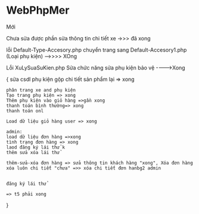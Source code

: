 # WebPhpMer
Mới


Chưa sửa được phần sửa thông tin chi tiết xe ->>> đã xong

lỗi Default-Type-Accesory.php chuyển trang sang Default-Accesory1.php (Loại phụ kiện) -->>>> XOng

Lỗi XuLySuaSuKien.php Sửa chức năng sửa phụ kiện bảo vệ ---->Xong


{
    sửa csdl phụ kiện gộp chi tiết sản phẩm lại => xong

    phân trang xe and phụ kiện
    Tạo trang phụ kiện => xong
    Thêm phụ kiện vào giỏ hàng =>gần xong
    thanh toán bình thường=> xong
    thanh toán onl

    Load dữ liệu giỏ hàng user => xong

    admin:
    load dữ liệu đơn hàng =>xong
    tình trạng đơn hàng => xong
    laod đăng ký lái thử k
    thêm sửa xóa lái thử

    thêm-sửa-xóa đơn hàng => sửa thông tin khách hàng "xong", Xóa đơn hàng xóa luôn chi tiết "chưa" =>> xóa chi tiết đơn hanbg2 admin
    

    đăng ký lái thử

    => t5 phải xong



}